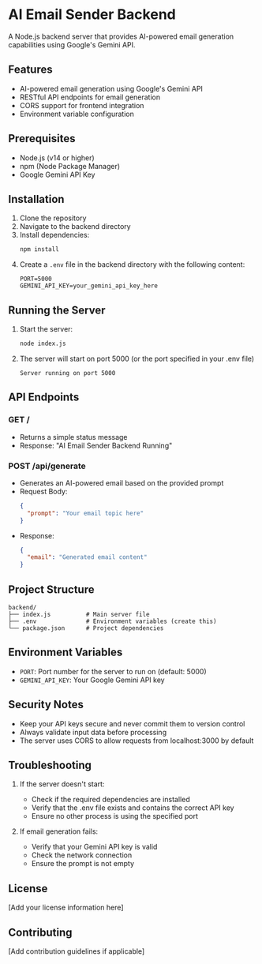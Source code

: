 # AI Email Sender Backend

A Node.js backend server that provides AI-powered email generation capabilities using Google's Gemini API.

## Features

- AI-powered email generation using Google's Gemini API
- RESTful API endpoints for email generation
- CORS support for frontend integration
- Environment variable configuration

## Prerequisites

- Node.js (v14 or higher)
- npm (Node Package Manager)
- Google Gemini API Key

## Installation

1. Clone the repository
2. Navigate to the backend directory
3. Install dependencies:
   ```bash
   npm install
   ```
4. Create a `.env` file in the backend directory with the following content:
   ```
   PORT=5000
   GEMINI_API_KEY=your_gemini_api_key_here
   ```

## Running the Server

1. Start the server:
   ```bash
   node index.js
   ```

2. The server will start on port 5000 (or the port specified in your .env file)
   ```
   Server running on port 5000
   ```

## API Endpoints

### GET /
- Returns a simple status message
- Response: "AI Email Sender Backend Running"

### POST /api/generate
- Generates an AI-powered email based on the provided prompt
- Request Body:
  ```json
  {
    "prompt": "Your email topic here"
  }
  ```
- Response:
  ```json
  {
    "email": "Generated email content"
  }
  ```

## Project Structure

```
backend/
├── index.js          # Main server file
├── .env              # Environment variables (create this)
└── package.json      # Project dependencies
```

## Environment Variables

- `PORT`: Port number for the server to run on (default: 5000)
- `GEMINI_API_KEY`: Your Google Gemini API key

## Security Notes

- Keep your API keys secure and never commit them to version control
- Always validate input data before processing
- The server uses CORS to allow requests from localhost:3000 by default

## Troubleshooting

1. If the server doesn't start:
   - Check if the required dependencies are installed
   - Verify that the .env file exists and contains the correct API key
   - Ensure no other process is using the specified port

2. If email generation fails:
   - Verify that your Gemini API key is valid
   - Check the network connection
   - Ensure the prompt is not empty

## License

[Add your license information here]

## Contributing

[Add contribution guidelines if applicable]
